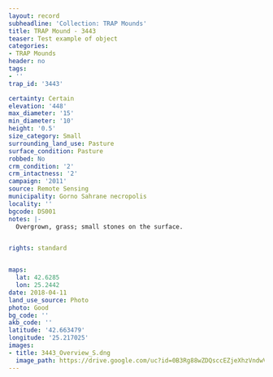 ```yaml
---
layout: record
subheadline: 'Collection: TRAP Mounds'
title: TRAP Mound - 3443
teaser: Test example of object
categories:
- TRAP Mounds
header: no
tags:
- ''
trap_id: '3443'

certainty: Certain
elevation: '448'
max_diameter: '15'
min_diameter: '10'
height: '0.5'
size_category: Small
surrounding_land_use: Pasture
surface_condition: Pasture
robbed: No
crm_condition: '2'
crm_intactness: '2'
campaign: '2011'
source: Remote Sensing
municipality: Gorno Sahrane necropolis
locality: ''
bgcode: DS001
notes: |-
  Overgrown, grass; small stones on the surface.


rights: standard


maps:
  lat: 42.6285
  lon: 25.2442
date: 2018-04-11
land_use_source: Photo
photo: Good
bg_code: ''
akb_code: ''
latitude: '42.663479'
longitude: '25.217025'
images:
- title: 3443_Overview_S.dng
  image_path: https://drive.google.com/uc?id=0B3Rg88wZDQsccEZjeXhzVndwVWs
---
```

